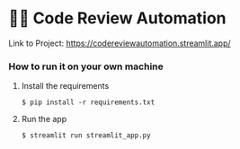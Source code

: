 # 🧑‍💻 Code Review Automation
Link to Project: https://codereviewautomation.streamlit.app/

### How to run it on your own machine

1. Install the requirements

   ```
   $ pip install -r requirements.txt
   ```

2. Run the app

   ```
   $ streamlit run streamlit_app.py
   ```
